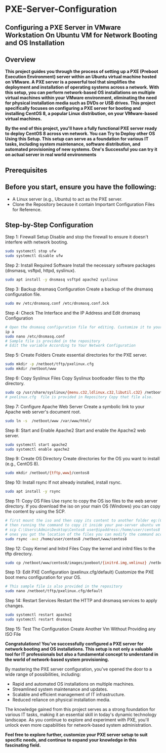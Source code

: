 # PXE-Server-Configuration
## Configuring a PXE Server in VMware Workstation On Ubuntu VM for Network Booting and OS Installation
## Overview
**This project guides you through the process of setting up a PXE (Preboot Execution Environment) server within an Ubuntu virtual machine hosted on VMware. A PXE server is a powerful tool that simplifies the deployment and installation of operating systems across a network. With this setup, you can perform network-based OS installations on multiple virtual machines within your VMware environment, eliminating the need for physical installation media such as DVDs or USB drives. This project specifically focuses on configuring a PXE server for booting and installing CentOS 8, a popular Linux distribution, on your VMware-based virtual machines.**

**By the end of this project, you'll have a fully functional PXE server ready to deploy CentOS 8 across vm network. You can Try to Deploy other OS Using this Setup. This setup can serve as a foundation for various IT tasks, including system maintenance, software distribution, and automated provisioning of new systems. One's Successful you can try it on actual server in real world environments**


## Prerequisites
## Before you start, ensure you have the following:
* A Linux server (e.g., Ubuntu) to act as the PXE server.
* Clone the Repository because it contain Important Configuration Files for Reference.

## Step-by-Step Configuration
Step 1: Firewall Setup
Disable and stop the firewall to ensure it doesn't interfere with network booting.
```bash
sudo systemctl stop ufw
sudo systemctl disable ufw
```
Step 2: Install Required Software
Install the necessary software packages (dnsmasq, vsftpd, httpd, syslinux).
```bash
sudo apt install -y dnsmasq vsftpd apache2 syslinux
```
Step 3: Backup dnsmasq Configuration
Create a backup of the dnsmasq configuration file.
```bash
sudo mv /etc/dnsmasq.conf /etc/dnsmasq.conf.bck
```

Step 4: Check The Interface and the IP Address and Edit dnsmasq Configuration
```bash
# Open the dnsmasq configuration file for editing. Customize it to your network settings.
ip a
sudo nano /etc/dnsmasq.conf
# Sample file is provided in the repository
# Edit the variable According to Your Network Configuration  
```
Step 5: Create Folders
Create essential directories for the PXE server.
```bash
sudo mkdir -p /netboot/tftp/pxelinux.cfg
sudo mkdir /netboot/www
```
Step 6: Copy Syslinux Files
Copy Syslinux bootloader files to the tftp directory.
```bash
sudo cp /usr/share/syslinux/{menu.c32,ldlinux.c32,libutil.c32} /netboot/tftp
# pxelinux.cfg  file is provided in Repository Copy that file also. 
```
Step 7: Configure Apache Web Server
Create a symbolic link to your Apache web server's document root.
```bash
sudo ln -s  /netboot/www /var/www/html/
```
Step 8: Start and Enable Apache2
Start and enable the Apache2 web server.
```bash
sudo systemctl start apache2
sudo systemctl enable apache2
```
Step 9: Create OS Directory
Create directories for the OS you want to install (e.g., CentOS 8).
```bash
sudo mkdir /netboot/{tftp,www}/centos8
```
Step 10: Install rsync
If not already installed, install rsync.
```bash
sudo apt install -y rsync
```
Step 11: Copy OS Files
Use rsync to copy the OS iso files to the web server directory.
If you download the iso on your main OS (Windows) you can copy the content by using the SCP.   
```bash
# first mount the iso and then copy its content to another folder eg:(Centos8)
# then running the command to copy it inside your pxe-server ubuntu vm
# scp C:\Users\Admin\Desktop\Centos8 user@ipaddress:/home/user/centos8
# ones you got the location of the files you can modify the command accordingly
sudo rsync -avz /home/user/centos8 /netboot/www/centos8
```
Step 12: Copy Kernel and Initrd Files
Copy the kernel and initrd files to the tftp directory.
```bash
sudo cp /netboot/www/centos8/images/pxeboot/{initrd.img,vmlinuz} /netboot/tftp/centos8/
```
Step 13: Edit PXE Configuration (pxelinux.cfg/default)
Customize the PXE boot menu configuration for your OS.
```bash
# This sample file is also provided in the repository
sudo nano /netboot/tftp/pxelinux.cfg/default
```
Step 14: Restart Services
Restart the HTTP and dnsmasq services to apply changes.
```bash
sudo systemctl restart apache2
sudo systemctl restart dnsmasq
```
Step 15: Test The Configuration 
Create Another Vm Without Providing any ISO File




**Congratulations! You've successfully configured a PXE server for network booting and OS installations. This setup is not only a valuable tool for IT professionals but also a fundamental concept to understand in the world of network-based system provisioning.**

By mastering the PXE server configuration, you've opened the door to a wide range of possibilities, including:

- Rapid and automated OS installations on multiple machines.
- Streamlined system maintenance and updates.
- Scalable and efficient management of IT infrastructure.
- Reduced reliance on physical installation media.

The knowledge gained from this project serves as a strong foundation for various IT tasks, making it an essential skill in today's dynamic technology landscape. As you continue to explore and experiment with PXE, you'll unlock even more capabilities for network-based system administration.

**Feel free to explore further, customize your PXE server setup to suit specific needs, and continue to expand your knowledge in this fascinating field.**
